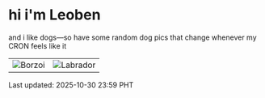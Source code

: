 # hi i'm Leoben

and i like dogs—so have some random dog pics that change whenever my CRON feels like it

|  |  |
|--------|----------|
| ![Borzoi](https://random-dog-vercel.vercel.app/api/random-borzoi?v=1761839995) | ![Labrador](https://random-dog-vercel.vercel.app/api/random-labrador?v=1761839995) |

Last updated: 2025-10-30 23:59 PHT
